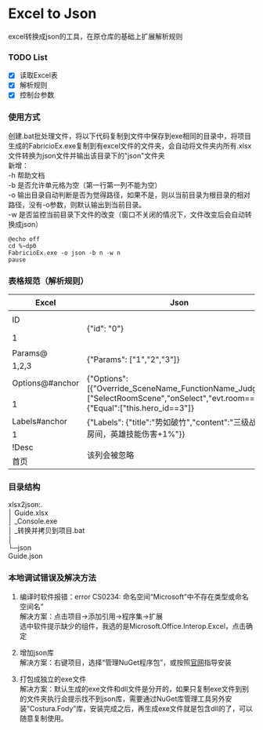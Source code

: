 # Excel to Json
excel转换成json的工具，在原仓库的基础上扩展解析规则  

### TODO List  
- [x] 读取Excel表  
- [x] 解析规则  
- [x] 控制台参数  

### 使用方式
创建.bat批处理文件，将以下代码复制到文件中保存到exe相同的目录中，将项目生成的FabricioEx.exe复制到有excel文件的文件夹，会自动将文件夹内所有.xlsx文件转换为json文件并输出该目录下的"json"文件夹  
新增：  
-h 帮助文档  
-b 是否允许单元格为空（第一行第一列不能为空）   
-o 输出目录自动判断是否为觉得路径，如果不是，则以当前目录为根目录的相对路径，没有-o参数，则默认输出到当前目录。  
-w 是否监控当前目录下文件的改变（窗口不关闭的情况下，文件改变后会自动转换成json）
```
@echo off
cd %~dp0
FabricioEx.exe -o json -b n -w n
pause
```

### 表格规范（解析规则） 
<table>
<thead><tr><th>Excel</th><th>Json</th><th>用处</th></tr></thead><tbody>
 <tr>
 <td>ID</td>
 <td rowspan="2">{"id": "0"}</td>
 <td rowspan="2">number,string等基本类型的简单数据结构</td>
 </tr>
 <tr><td>1</td></tr>
 <tr><td>Params@</td><td rowspan="2">{"Params": ["1","2","3"]}</td><td rowspan="2">集合数据</td></tr>
 <tr><td>1,2,3</td></tr>
 <tr><td>Options@#anchor</td><td rowspan="2">{"Options": [{"Override_SceneName_FunctionName_Judge":["SelectRoomScene","onSelect","evt.room==3"]},{"Equal":["this.hero_id==3"]}</td><td rowspan="2">集合对象</td></tr>
 <tr><td>1</td></tr>
 <tr><td>Labels#anchor</td><td rowspan="2">{"Labels": {"title":"势如破竹","content":"三级战斗房间，英雄技能伤害+1%"}}</td><td rowspan="2">单个对象</td></tr>
 <tr><td>1</td></tr>
 <tr><td>!Desc</td><td rowspan="2">该列会被忽略</td><td rowspan="2">注释</td></tr>
 <tr><td>首页</td></tr>
</tbody></table>

### 目录结构
xlsx2json:.  
│  Guide.xlsx  
│  _Console.exe  
│  _转换并拷贝到项目.bat  
│   
└─json  
           Guide.json  
        
### 本地调试错误及解决方法
1. 编译时软件报错：error CS0234: 命名空间“Microsoft”中不存在类型或命名空间名“  
解决方案：点击项目->添加引用->程序集->扩展  
选中软件提示缺少的组件，我选的是Microsoft.Office.Interop.Excel，点击确定  

2. 增加json库  
解决方案：右键项目，选择“管理NuGet程序包”，或按照[官网](https://www.nuget.org/packages/Newtonsoft.Json)指导安装

3. 打包成独立的exe文件  
解决方案：默认生成的exe文件和dll文件是分开的，如果只复制exe文件到别的文件夹执行会提示找不到json库，需要通过NuGet库管理工具另外安装“Costura.Fody”库，安装完成之后，再生成exe文件就是包含dll的了，可以随意复制使用。
